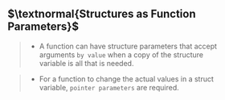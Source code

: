 ## $\textnormal{Structures as Function Parameters}$

> - A function can have structure parameters that accept <br />
    arguments `by value` when a copy of the structure <br />
    variable is all that is needed.

> - For a function to change the actual values in a struct <br />
    variable, `pointer parameters` are required.
